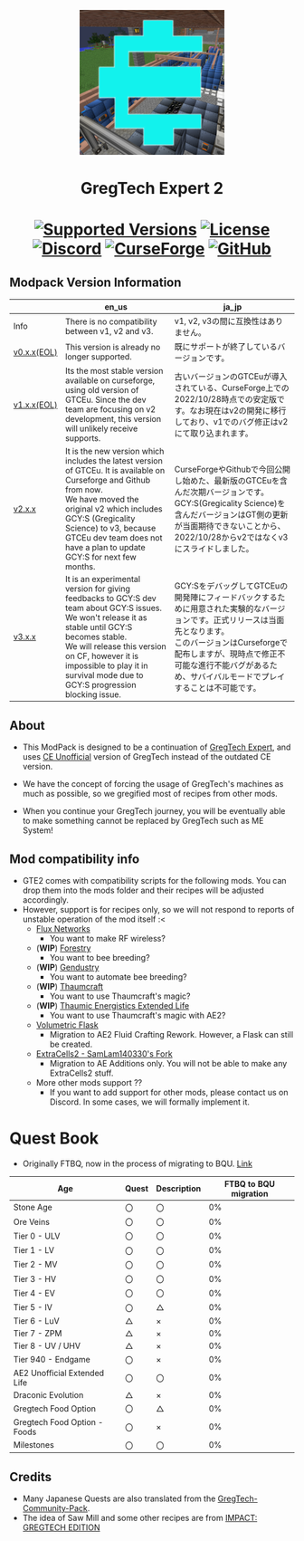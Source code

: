 <p align="center"><img src="https://github.com/GTModpackTeam/gregtech-expert-2/blob/main/overrides/resources/custommainmenu/textures/logo.png" alt="Logo" width="256" height="256"></p>
<h1 align="center">GregTech Expert 2</h1>
<h1 align="center">
    <a href="https://www.curseforge.com/minecraft/modpacks/gregtech-expert-2"><img src="https://img.shields.io/badge/Available%20for-MC%201.12.2%20-informational?style=for-the-badge" alt="Supported Versions"></a>
    <a href="https://github.com/GTModpackTeam/gregtech-expert-2/blob/main/LICENSE"><img src="https://img.shields.io/github/license/GTModpackTeam/gregtech-expert-2?style=for-the-badge" alt="License"></a>
    <a href="https://discord.gg/xBwHpZyZdW"><img src="https://img.shields.io/discord/945647524855812176?color=5464ec&label=Discord&style=for-the-badge" alt="Discord"></a>
    <a href="https://www.curseforge.com/minecraft/modpacks/gregtech-expert-2"><img src="https://cf.way2muchnoise.eu/565238.svg?badge_style=for_the_badge" alt="CurseForge"></a>
    <a href="https://www.curseforge.com/minecraft/modpacks/gregtech-expert-2/releases"><img src="https://img.shields.io/github/downloads/GTModpackTeam/gregtech-expert-2/total?sort=semver&logo=github&label=&style=for-the-badge&color=2d2d2d&labelColor=545454&logoColor=FFFFFF" alt="GitHub"></a>
</h1>


## Modpack Version Information

|  | en_us | ja_jp |
| - | - | - |
| Info | There is no compatibility between v1, v2 and v3. | v1, v2, v3の間に互換性はありません。 |
| [v0.x.x(EOL)](/CHANGELOG_v0.md) | This version is already no longer supported. | 既にサポートが終了しているバージョンです。 |
| [v1.x.x(EOL)](/CHANGELOG_v1.md) | Its the most stable version available on curseforge, using old version of GTCEu. Since the dev team are focusing on v2 development, this version will unlikely receive supports. | 古いバージョンのGTCEuが導入されている、CurseForge上での2022/10/28時点での安定版です。なお現在はv2の開発に移行しており、v1でのバグ修正はv2にて取り込まれます。 |
| [v2.x.x](/CHANGELOG_v2.md) | It is the new version which includes the latest version of GTCEu. It is available on Curseforge and Github from now.<br>We have moved the original v2 which includes GCY:S (Gregicality Science) to v3, because GTCEu dev team does not have a plan to update GCY:S for next few months. | CurseForgeやGithubで今回公開し始めた、最新版のGTCEuを含んだ次期バージョンです。<br>GCY:S(Gregicality Science)を含んだバージョンはGT側の更新が当面期待できないことから、2022/10/28からv2ではなくv3にスライドしました。 |
| [v3.x.x](/CHANGELOG_v3.md) | It is an experimental version for giving feedbacks to GCY:S dev team about GCY:S issues. We won't release it as stable until GCY:S becomes stable.<br>We will release this version on CF, however it is impossible to play it in survival mode due to GCY:S progression blocking issue. | GCY:SをデバッグしてGTCEuの開発陣にフィードバックするために用意された実験的なバージョンです。正式リリースは当面先となります。<br>このバージョンはCurseforgeで配布しますが、現時点で修正不可能な進行不能バグがあるため、サバイバルモードでプレイすることは不可能です。 |


## About

- This ModPack is designed to be a continuation of [GregTech Expert](https://www.curseforge.com/minecraft/modpacks/gregtech-expert), and uses [CE Unofficial](https://www.curseforge.com/minecraft/mc-mods/gregtech-ce-unofficial) version of GregTech instead of the outdated CE version.
- We have the concept of forcing the usage of GregTech's machines as much as possible, so we gregified most of recipes from other mods.

- When you continue your GregTech journey, you will be eventually able to make something cannot be replaced by GregTech such as ME System!


## Mod compatibility info

- GTE2 comes with compatibility scripts for the following mods. You can drop them into the mods folder and their recipes will be adjusted accordingly.
- However, support is for recipes only, so we will not respond to reports of unstable operation of the mod itself :<
    - [Flux Networks](https://www.curseforge.com/minecraft/mc-mods/flux-networks)
        - You want to make RF wireless?
    - (**WIP**) [Forestry](https://www.curseforge.com/minecraft/mc-mods/forestry)
        - You want to bee breeding?
    - (**WIP**) [Gendustry](https://www.curseforge.com/minecraft/mc-mods/gendustry)
        - You want to automate bee breeding?
    - (**WIP**) [Thaumcraft](https://www.curseforge.com/minecraft/mc-mods/thaumcraft)
        - You want to use Thaumcraft's magic?
    - (**WIP**) [Thaumic Energistics Extended Life](https://www.curseforge.com/minecraft/mc-mods/thaumic-energistics-extended-life)
        - You want to use Thaumcraft's magic with AE2?
    - [Volumetric Flask](https://www.curseforge.com/minecraft/mc-mods/volumetric-flask)
        - Migration to AE2 Fluid Crafting Rework. However, a Flask can still be created.
    - [ExtraCells2 - SamLam140330's Fork](https://www.curseforge.com/minecraft/mc-mods/extra-cells-2-samlam140330s-fork)
        - Migration to AE Additions only. You will not be able to make any ExtraCells2 stuff.
    - More other mods support ??
        - If you want to add support for other mods, please contact us on Discord. In some cases, we will formally implement it.


# Quest Book
- Originally FTBQ, now in the process of migrating to BQU. [Link](https://github.com/GTModpackTeam/GregTech-Expert-2-FTBQuestBook)

| Age | Quest | Description | FTBQ to BQU migration |
| ---- | ---- | ---- | ---- |
| Stone Age | 〇 | 〇 | 0% |
| Ore Veins | 〇 | 〇 | 0% |
| Tier 0 - ULV | 〇 | 〇 | 0% |
| Tier 1 - LV | 〇 | 〇 | 0% |
| Tier 2 - MV | 〇 | 〇 | 0% |
| Tier 3 - HV | 〇 | 〇 | 0% |
| Tier 4 - EV | 〇 | 〇 | 0% |
| Tier 5 - IV | 〇 | △ | 0% |
| Tier 6 - LuV | △ | × | 0% |
| Tier 7 - ZPM | △ | × | 0% |
| Tier 8 - UV / UHV | △ | × | 0% |
| Tier 940 - Endgame | 〇 | × | 0% |
| AE2 Unofficial Extended Life | 〇 | 〇 | 0% |
| Draconic Evolution | △ | × | 0% |
| Gregtech Food Option | 〇 | △ | 0% |
| Gregtech Food Option - Foods | 〇 | × | 0% |
| Milestones | 〇 | 〇 | 0% |


## Credits

- Many Japanese Quests are also translated from the [GregTech-Community-Pack](https://github.com/GregTechCEu/GregTech-Community-Pack).
- The idea of Saw Mill and some other recipes are from [IMPACT: GREGTECH EDITION](https://gt-impact.github.io/)
